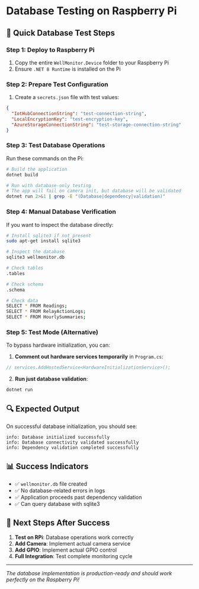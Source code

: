 # Database Testing on Raspberry Pi

## 🎯 Quick Database Test Steps

### **Step 1: Deploy to Raspberry Pi**
1. Copy the entire `WellMonitor.Device` folder to your Raspberry Pi
2. Ensure `.NET 8 Runtime` is installed on the Pi

### **Step 2: Prepare Test Configuration**
1. Create a `secrets.json` file with test values:
```json
{
  "IotHubConnectionString": "test-connection-string",
  "LocalEncryptionKey": "test-encryption-key",
  "AzureStorageConnectionString": "test-storage-connection-string"
}
```

### **Step 3: Test Database Operations**
Run these commands on the Pi:

```bash
# Build the application
dotnet build

# Run with database-only testing
# The app will fail on camera init, but database will be validated
dotnet run 2>&1 | grep -E "(Database|dependency|validation)"
```

### **Step 4: Manual Database Verification**
If you want to inspect the database directly:

```bash
# Install sqlite3 if not present
sudo apt-get install sqlite3

# Inspect the database
sqlite3 wellmonitor.db

# Check tables
.tables

# Check schema
.schema

# Check data
SELECT * FROM Readings;
SELECT * FROM RelayActionLogs;
SELECT * FROM HourlySummaries;
```

### **Step 5: Test Mode (Alternative)**
To bypass hardware initialization, you can:

1. **Comment out hardware services temporarily** in `Program.cs`:
```csharp
// services.AddHostedService<HardwareInitializationService>();
```

2. **Run just database validation**:
```bash
dotnet run
```

## 🔍 Expected Output
On successful database initialization, you should see:
```
info: Database initialized successfully
info: Database connectivity validated successfully
info: Dependency validation completed successfully
```

## 📊 Success Indicators
- ✅ `wellmonitor.db` file created
- ✅ No database-related errors in logs
- ✅ Application proceeds past dependency validation
- ✅ Can query database with sqlite3

## 🚀 Next Steps After Success
1. **Test on RPi**: Database operations work correctly
2. **Add Camera**: Implement actual camera service
3. **Add GPIO**: Implement actual GPIO control
4. **Full Integration**: Test complete monitoring cycle

---
*The database implementation is production-ready and should work perfectly on the Raspberry Pi!*

